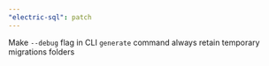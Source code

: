 ```yaml
---
"electric-sql": patch
---
```


Make `--debug` flag in CLI `generate` command always retain temporary migrations folders
